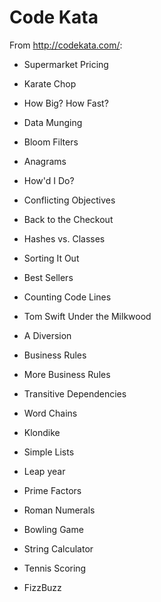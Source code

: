 Code Kata
=================

From http://codekata.com/:

- Supermarket Pricing
- Karate Chop
- How Big? How Fast?
- Data Munging
- Bloom Filters
- Anagrams
- How'd I Do?
- Conflicting Objectives
- Back to the Checkout
- Hashes vs. Classes
- Sorting It Out
- Best Sellers
- Counting Code Lines
- Tom Swift Under the Milkwood
- A Diversion
- Business Rules
- More Business Rules
- Transitive Dependencies
- Word Chains
- Klondike
- Simple Lists

- Leap year
- Prime Factors
- Roman Numerals
- Bowling Game
- String Calculator
- Tennis Scoring
- FizzBuzz
